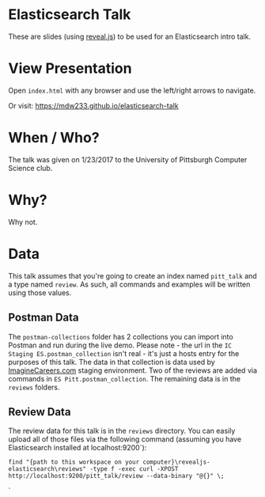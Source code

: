 # Elasticsearch Talk
These are slides (using [reveal.js](https://github.com/hakimel/reveal.js/)) to be used for an Elasticsearch intro talk.
# View Presentation
Open `index.html` with any browser and use the left/right arrows to navigate.

Or visit: https://mdw233.github.io/elasticsearch-talk
# When / Who?
The talk was given on 1/23/2017 to the University of Pittsburgh Computer Science club.
# Why?
Why not.
# Data
This talk assumes that you're going to create an index named `pitt_talk` and a type named `review`.  As such, all commands and examples will be written using those values.  
## Postman Data
The `postman-collections` folder has 2 collections you can import into Postman and run during the live demo.  Please note - the url in the `IC Staging ES.postman_collection` isn't real - it's just a hosts entry for the purposes of this talk.  The data in that collection is data used by [ImagineCareers.com](https://imaginecareers.com) staging environment.
Two of the reviews are added via commands in `ES Pitt.postman_collection`.  The remaining data is in the `reviews` folders.
## Review Data
The review data for this talk is in the `reviews` directory.  You can easily upload all of those files via the following command (assuming you have Elasticsearch installed at localhost:9200`):

`find "{path to this workspace on your computer}\revealjs-elasticsearch\reviews" -type f -exec curl -XPOST http://localhost:9200/pitt_talk/review --data-binary "@{}" \;`

`
